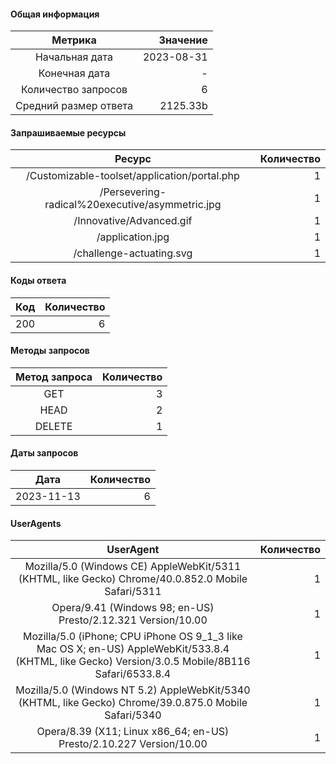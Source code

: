 #### Общая информация

| Метрика              | Значение   |
|:--------------------:|-----------:|
| Начальная дата       | 2023-08-31 |
| Конечная дата        | - |
| Количество запросов  | 6 |
| Средний размер ответа| 2125.33b |

#### Запрашиваемые ресурсы

| Ресурс                | Количество |
|:---------------------:|-----------:|
| /Customizable-toolset/application/portal.php  | 1 |
| /Persevering-radical%20executive/asymmetric.jpg  | 1 |
| /Innovative/Advanced.gif  | 1 |
| /application.jpg  | 1 |
| /challenge-actuating.svg  | 1 |

#### Коды ответа

| Код | Количество |
|:---:|-----------:|
| 200 | 6 |

#### Методы запросов

| Метод запроса         | Количество |
|:---------------------:|-----------:|
| GET  | 3 |
| HEAD  | 2 |
| DELETE  | 1 |

#### Даты запросов

| Дата                  | Количество |
|:---------------------:|-----------:|
| 2023-11-13  | 6 |

#### UserAgents

| UserAgent             | Количество |
|:---------------------:|-----------:|
| Mozilla/5.0 (Windows CE) AppleWebKit/5311 (KHTML, like Gecko) Chrome/40.0.852.0 Mobile Safari/5311  | 1 |
| Opera/9.41 (Windows 98; en-US) Presto/2.12.321 Version/10.00  | 1 |
| Mozilla/5.0 (iPhone; CPU iPhone OS 9_1_3 like Mac OS X; en-US) AppleWebKit/533.8.4 (KHTML, like Gecko) Version/3.0.5 Mobile/8B116 Safari/6533.8.4  | 1 |
| Mozilla/5.0 (Windows NT 5.2) AppleWebKit/5340 (KHTML, like Gecko) Chrome/39.0.875.0 Mobile Safari/5340  | 1 |
| Opera/8.39 (X11; Linux x86_64; en-US) Presto/2.10.227 Version/10.00  | 1 |
